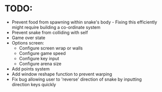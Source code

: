 # TODO:
- Prevent food from spawning within snake's body
		- Fixing this efficiently might require building a co-ordinate system
- Prevent snake from colliding with self
- Game over state
- Options screen:
	- Configure screen wrap or walls
	- Configure game speed
	- Configure key input
	- Configure arena size
- Add points system
- Add window reshape function to prevent warping
- Fix bug allowing user to 'reverse' direction of snake by inputting direction keys quickly

